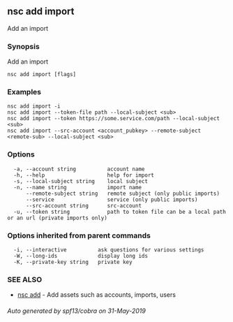 ## nsc add import

Add an import

### Synopsis

Add an import

```
nsc add import [flags]
```

### Examples

```
nsc add import -i
nsc add import --token-file path --local-subject <sub>
nsc add import --token https://some.service.com/path --local-subject <sub>
nsc add import --src-account <account_pubkey> --remote-subject <remote-sub> --local-subject <sub>
```

### Options

```
  -a, --account string          account name
  -h, --help                    help for import
  -s, --local-subject string    local subject
  -n, --name string             import name
      --remote-subject string   remote subject (only public imports)
      --service                 service (only public imports)
      --src-account string      src-account
  -u, --token string            path to token file can be a local path or an url (private imports only)
```

### Options inherited from parent commands

```
  -i, --interactive          ask questions for various settings
  -W, --long-ids             display long ids
  -K, --private-key string   private key
```

### SEE ALSO

* [nsc add](nsc_add.md)	 - Add assets such as accounts, imports, users

###### Auto generated by spf13/cobra on 31-May-2019
